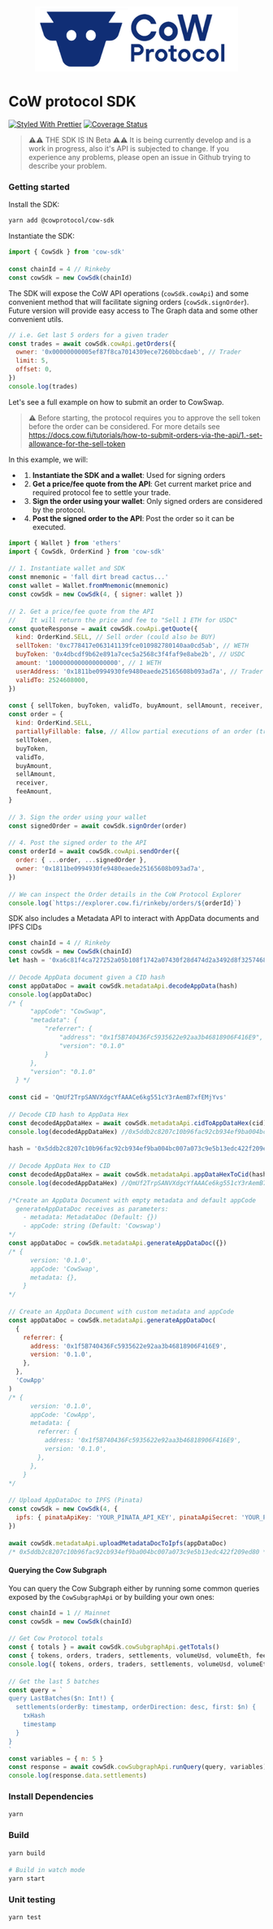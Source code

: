<p align="center">
  <img width="400" src="https://raw.githubusercontent.com/cowprotocol/cow-sdk/main/docs/images/CoW.png">
</p>

# CoW protocol SDK

[![Styled With Prettier](https://img.shields.io/badge/code_style-prettier-ff69b4.svg)](https://prettier.io/)
[![Coverage Status](https://coveralls.io/repos/github/cowprotocol/cow-sdk/badge.svg?branch=main)](https://coveralls.io/github/cowprotocol/cow-sdk?branch=main)

> ⚠️⚠️ THE SDK IS IN Beta ⚠️⚠️
> It is being currently develop and is a work in progress, also it's API is subjected to change.
> If you experience any problems, please open an issue in Github trying to describe your problem.

### Getting started

Install the SDK:

```bash
yarn add @cowprotocol/cow-sdk
```

Instantiate the SDK:

```js
import { CowSdk } from 'cow-sdk'

const chainId = 4 // Rinkeby
const cowSdk = new CowSdk(chainId)
```

The SDK will expose the CoW API operations (`cowSdk.cowApi`) and some convenient method that will facilitate signing orders (`cowSdk.signOrder`). Future version will provide easy access to The Graph data and some other convenient utils.

```js
// i.e. Get last 5 orders for a given trader
const trades = await cowSdk.cowApi.getOrders({
  owner: '0x00000000005ef87f8ca7014309ece7260bbcdaeb', // Trader
  limit: 5,
  offset: 0,
})
console.log(trades)
```

Let's see a full example on how to submit an order to CowSwap.

> ⚠️ Before starting, the protocol requires you to approve the sell token before the order can be considered.
> For more details see https://docs.cow.fi/tutorials/how-to-submit-orders-via-the-api/1.-set-allowance-for-the-sell-token

In this example, we will:

- 1. **Instantiate the SDK and a wallet**: Used for signing orders
- 2. **Get a price/fee quote from the API**: Get current market price and required protocol fee to settle your trade.
- 3. **Sign the order using your wallet**: Only signed orders are considered by the protocol.
- 4. **Post the signed order to the API**: Post the order so it can be executed.

```js
import { Wallet } from 'ethers'
import { CowSdk, OrderKind } from 'cow-sdk'

// 1. Instantiate wallet and SDK
const mnemonic = 'fall dirt bread cactus...'
const wallet = Wallet.fromMnemonic(mnemonic)
const cowSdk = new CowSdk(4, { signer: wallet })

// 2. Get a price/fee quote from the API
//    It will return the price and fee to "Sell 1 ETH for USDC"
const quoteResponse = await cowSdk.cowApi.getQuote({
  kind: OrderKind.SELL, // Sell order (could also be BUY)
  sellToken: '0xc778417e063141139fce010982780140aa0cd5ab', // WETH
  buyToken: '0x4dbcdf9b62e891a7cec5a2568c3f4faf9e8abe2b', // USDC
  amount: '1000000000000000000', // 1 WETH
  userAddress: '0x1811be0994930fe9480eaede25165608b093ad7a', // Trader
  validTo: 2524608000,
})

const { sellToken, buyToken, validTo, buyAmount, sellAmount, receiver, feeAmount } = quoteResponse.quote
const order = {
  kind: OrderKind.SELL,
  partiallyFillable: false, // Allow partial executions of an order (true would be for a "Fill or Kill" order, which is not yet supported but will be added soon)
  sellToken,
  buyToken,
  validTo,
  buyAmount,
  sellAmount,
  receiver,
  feeAmount,
}

// 3. Sign the order using your wallet
const signedOrder = await cowSdk.signOrder(order)

// 4. Post the signed order to the API
const orderId = await cowSdk.cowApi.sendOrder({
  order: { ...order, ...signedOrder },
  owner: '0x1811be0994930fe9480eaede25165608b093ad7a',
})

// We can inspect the Order details in the CoW Protocol Explorer
console.log(`https://explorer.cow.fi/rinkeby/orders/${orderId}`)
```

SDK also includes a Metadata API to interact with AppData documents and IPFS CIDs

```js
const chainId = 4 // Rinkeby
const cowSdk = new CowSdk(chainId)
let hash = '0xa6c81f4ca727252a05b108f1742a07430f28d474d2a3492d8f325746824d22e5'

// Decode AppData document given a CID hash
const appDataDoc = await cowSdk.metadataApi.decodeAppData(hash)
console.log(appDataDoc)
/* {
      "appCode": "CowSwap",
      "metadata": {
          "referrer": {
              "address": "0x1f5B740436Fc5935622e92aa3b46818906F416E9",
              "version": "0.1.0"
          }
      },
      "version": "0.1.0"
  } */

const cid = 'QmUf2TrpSANVXdgcYfAAACe6kg551cY3rAemB7xfEMjYvs'

// Decode CID hash to AppData Hex
const decodedAppDataHex = await cowSdk.metadataApi.cidToAppDataHex(cid)
console.log(decodedAppDataHex) //0x5ddb2c8207c10b96fac92cb934ef9ba004bc007a073c9e5b13edc422f209ed80

hash = '0x5ddb2c8207c10b96fac92cb934ef9ba004bc007a073c9e5b13edc422f209ed80'

// Decode AppData Hex to CID
const decodedAppDataHex = await cowSdk.metadataApi.appDataHexToCid(hash)
console.log(decodedAppDataHex) //QmUf2TrpSANVXdgcYfAAACe6kg551cY3rAemB7xfEMjYvs

/*Create an AppData Document with empty metadata and default appCode
  generateAppDataDoc receives as parameters: 
    - metadata: MetadataDoc (Default: {})
    - appCode: string (Default: 'Cowswap')
*/
const appDataDoc = cowSdk.metadataApi.generateAppDataDoc({})
/* {
      version: '0.1.0',
      appCode: 'CowSwap',
      metadata: {},
    } 
*/

// Create an AppData Document with custom metadata and appCode
const appDataDoc = cowSdk.metadataApi.generateAppDataDoc(
  {
    referrer: {
      address: '0x1f5B740436Fc5935622e92aa3b46818906F416E9',
      version: '0.1.0',
    },
  },
  'CowApp'
)
/* {
      version: '0.1.0',
      appCode: 'CowApp',
      metadata: {
        referrer: {
          address: '0x1f5B740436Fc5935622e92aa3b46818906F416E9',
          version: '0.1.0',
        },
      },
    } 
*/

// Upload AppDataDoc to IPFS (Pinata)
const cowSdk = new CowSdk(4, {
  ipfs: { pinataApiKey: 'YOUR_PINATA_API_KEY', pinataApiSecret: 'YOUR_PINATA_API_SECRET' },
})

await cowSdk.metadataApi.uploadMetadataDocToIpfs(appDataDoc)
/* 0x5ddb2c8207c10b96fac92cb934ef9ba004bc007a073c9e5b13edc422f209ed80 */
```

#### Querying the Cow Subgraph

You can query the Cow Subgraph either by running some common queries exposed by the `CowSubgraphApi` or by building your own ones:

```js
const chainId = 1 // Mainnet
const cowSdk = new CowSdk(chainId)

// Get Cow Protocol totals
const { totals } = await cowSdk.cowSubgraphApi.getTotals()
const { tokens, orders, traders, settlements, volumeUsd, volumeEth, feesUsd, feesEth } = totals
console.log({ tokens, orders, traders, settlements, volumeUsd, volumeEth, feesUsd, feesEth })

// Get the last 5 batches
const query = `
query LastBatches($n: Int!) {
  settlements(orderBy: timestamp, orderDirection: desc, first: $n) {
    txHash
    timestamp
  }
}
`
const variables = { n: 5 }
const response = await cowSdk.cowSubgraphApi.runQuery(query, variables)
console.log(response.data.settlements)
```

### Install Dependencies

```bash
yarn
```

### Build

```bash
yarn build

# Build in watch mode
yarn start
```

### Unit testing

```bash
yarn test
```
